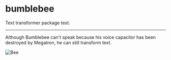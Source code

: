 # bumblebee
Text transformer package test.

----

Although Bumblebee can't speak because his voice capacitor has been destroyed by Megatron, he can still transform text.

![Bee](http://i.imgur.com/Ta9WpJal.jpg)
